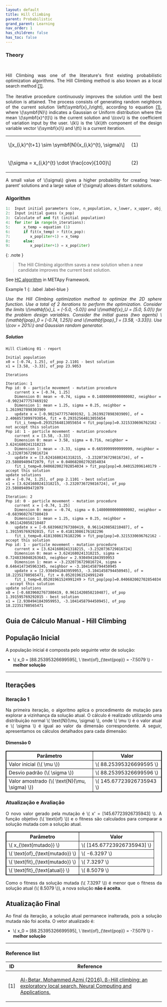 ```yaml
---
layout: default
title: Hill Climbing
parent: Probabilistic
grand_parent: Learning
nav_order: 1
has_children: false
has_toc: false
---
```


<!--Don't delete ths script-->
<script src = "https://polyfill.io/v3/polyfill.min.js?features=es6"></script>
<script id = "MathJax-script" async src="https://cdn.jsdelivr.net/npm/mathjax@3/es5/tex-mml-chtml.js"></script>
<!--Don't delete ths script-->

<h3>Theory</h3>

<br>

<p align = "justify">
Hill Climbing was one of the literature's first existing probabilistic optimization algorithms. The Hill Climbing method is also known as a local search method <a href="#ref1">[1]</a>.
<br><br>
The iterative procedure continuously improves the solution until the best solution is attained. The process consists of generating random neighbors of the current solution \left(\symbf{x}_i\right), according to equation <a href="#eq1">(1)</a>, where \(\symbf{N}\) indicates a Gaussian or Uniform distribution where the mean \(\symbf{x}^{t}\) is the current solution and \(cov\) is the coefficient of variation input by the user. \(k\) is the \(k\)th component of the design variable vector \(\symbf{x}\) and \(t\) is a current iteration.
</p>

<table border = "0" style = "width:100%">
    <tr>
        <td style="width: 90%;">\[x_{i,k}^{t+1} \sim \symbf{N}(x_{i,k}^{t}, \sigma)\]</td>
        <td style="width: 10%;"><p align = "right" id = "eq1">(1)</p></td>
    </tr>
    <tr>
        <td style="width: 90%;">\[\sigma = x_{i,k}^{t} \cdot \frac{cov}{100}\]</td>
        <td style="width: 10%;"><p align = "right" id = "eq2">(2)</p></td>
    </tr>
</table>

<p align = "justify">
A small value of \(\sigma\) gives a higher probability for creating ‘near-parent’ solutions and a large value of \(\sigma\) allows distant solutions.
</p>

<h3>Algorithm</h3>

```python
1:  Input initial parameters (cov, n_population, x_lower, x_upper, obj_function, n_dimensions)
2:  Input initial guess (x_pop)
3:  Calculate of and fit (initial population)
4:  for iter in range(n_iterations):
5:      x_temp = equation (1)
6:      if fit(x_temp) > fit(x_pop):
7:         x_pop(iter+1) = x_temp
8:      else:
9:         x_pop(iter+1) = x_pop(iter)
```

{: .note }
> The Hill Climbing algorithm saves a new solution when a new candidate improves the current best solution.

<p align = "justify">
See <a href="https://wmpjrufg.github.io/METAPY/FRA_SA_HILL.html" target="_blank">HC algorithm</a> in METApy Framework.
</p>

Example 1
{: .label .label-blue }

<p align = "justify">
  <i>
      Use the Hill Climbing optimization method to optimize the 2D sphere function. Use a total of 2 iterations to perform the optimization. Consider the limits \(\mathbf{x}_L = [-5.0, -5.0]\) and \(\mathbf{x}_U = [5.0, 5.0]\) for the problem design variables. Consider the initial guess (two agents) \(\mathbf{pop}_0 = [-0.74, 1.25]\) and \(\mathbf{pop}_1 = [3.58, -3.33]\). Use \(cov = 20%\) and Gaussian random generator.
  </i>
</p>


<h5>Solution</h5>

```
Hill Climbing 01 - report 

Initial population
x0 = [-0.74, 1.25], of_pop 2.1101 - best solution
x1 = [3.58, -3.33], of_pop 23.9053 

Iterations

Iteration: 1
Pop id: 0 - particle movement - mutation procedure
    current x = [-0.74, 1.25]
    Dimension 0: mean = -0.74, sigma = 0.14800000000000002, neighbor = -0.9023477757469192
    Dimension 1: mean = 1.25, sigma = 0.25, neighbor = 1.2619927898303909
    update x = [-0.9023477757469192, 1.2619927898303909], of = 2.4068573099793054, fit = 0.29352564813055654
    fit_i_temp=0.29352564813055654 < fit_pop[pop]=0.3215330696762162 - not accept this solution
Pop id: 1 - particle movement - mutation procedure
    current x = [3.58, -3.33]
    Dimension 0: mean = 3.58, sigma = 0.716, neighbor = 3.6241680241318215
    Dimension 1: mean = -3.33, sigma = 0.6659999999999999, neighbor = -3.2320736729816724
    update x = [3.6241680241318215, -3.2320736729816724], of = 23.58089409472079, fit = 0.040682002702854034
    fit_i_temp=0.040682002702854034 > fit_pop[pop]=0.040152096140179 - accept this solution
update solutions
x0 = [-0.74, 1.25], of_pop 2.1101 - best solution
x1 = [3.6241680241318215, -3.2320736729816724], of_pop 23.58089409472079  

Iteration: 2
Pop id: 0 - particle movement - mutation procedure
    current x = [-0.74, 1.25]
    Dimension 0: mean = -0.74, sigma = 0.14800000000000002, neighbor = -0.6839602767380419
    Dimension 1: mean = 1.25, sigma = 0.25, neighbor = 0.9611420858210487
    update x = [-0.6839602767380419, 0.9611420858210487], of = 1.391595769292015, fit = 0.41813086176182296
    fit_i_temp=0.41813086176182296 > fit_pop[pop]=0.3215330696762162 - accept this solution
Pop id: 1 - particle movement - mutation procedure
    current x = [3.6241680241318215, -3.2320736729816724]
    Dimension 0: mean = 3.6241680241318215, sigma = 0.7248336048263643, neighbor = 2.9304941843959953
    Dimension 1: mean = -3.2320736729816724, sigma = 0.6464147345963345, neighbor = -3.1041458794450945
    update x = [2.9304941843959953, -3.1041458794450945], of = 18.22351780565471, fit = 0.05201961524991249
    fit_i_temp=0.05201961524991249 > fit_pop[pop]=0.040682002702854034 - accept this solution
update solutions
x0 = [-0.6839602767380419, 0.9611420858210487], of_pop 1.391595769292015 - best solution
x1 = [2.9304941843959953, -3.1041458794450945], of_pop 18.22351780565471   
```

<h2>Guia de Cálculo Manual - Hill Climbing</h2>

<h2>População Inicial</h2>

<p align="justify">A população inicial é composta pelo seguinte vetor de solução:</p>

<ul>
    <li>\( x_0 = [88.25395326699595], \ \text{of}_{\text{pop}} = -7.5079 \) - <strong>melhor solução</strong></li>
</ul>

<hr>

<h2>Iterações</h2>

<h3>Iteração 1</h3>

<p align="justify">Na primeira iteração, o algoritmo aplica o procedimento de mutação para explorar a vizinhança da solução atual. O cálculo é realizado utilizando uma distribuição normal \( \text{N}(\mu, \sigma) \), onde \( \mu \) é o valor atual e \( \sigma \) é igual ao valor da dimensão correspondente. A seguir, apresentamos os cálculos detalhados para cada dimensão:</p>

<h4>Dimensão 0</h4>
<table style="width:100%; border: 1px solid black; border-collapse: collapse;">
    <tr style="border: 1px solid black;">
        <th style="border: 1px solid black;">Parâmetro</th>
        <th style="border: 1px solid black;">Valor</th>
    </tr>
    <tr style="border: 1px solid black;">
        <td style="border: 1px solid black;">Valor inicial (\( \mu \))</td>
        <td style="border: 1px solid black;">\( 88.25395326699595 \)</td>
    </tr>
    <tr style="border: 1px solid black;">
        <td style="border: 1px solid black;">Desvio padrão (\( \sigma \))</td>
        <td style="border: 1px solid black;">\( 88.25395326699596 \)</td>
    </tr>
    <tr style="border: 1px solid black;">
        <td style="border: 1px solid black;">Valor amostrado (\( \text{N}(\mu, \sigma) \))</td>
        <td style="border: 1px solid black;">\( 145.67723926735943 \)</td>
    </tr>
</table>

<h3>Atualização e Avaliação</h3>

<p align="justify">O novo valor gerado pela mutação é \( x' = [145.67723926735943] \). A função objetivo (\( \text{of} \)) e o fitness são calculados para comparar a solução mutada com a solução atual.</p>

<table style="width:100%; border: 1px solid black; border-collapse: collapse;">
    <tr style="border: 1px solid black;">
        <th style="border: 1px solid black;">Parâmetro</th>
        <th style="border: 1px solid black;">Valor</th>
    </tr>
    <tr style="border: 1px solid black;">
        <td style="border: 1px solid black;">\( x_{\text{mutado}} \)</td>
        <td style="border: 1px solid black;">\( [145.67723926735943] \)</td>
    </tr>
    <tr style="border: 1px solid black;">
        <td style="border: 1px solid black;">\( \text{of}_{\text{mutado}} \)</td>
        <td style="border: 1px solid black;">\( -6.3297 \)</td>
    </tr>
    <tr style="border: 1px solid black;">
        <td style="border: 1px solid black;">\( \text{fit}_{\text{mutado}} \)</td>
        <td style="border: 1px solid black;">\( 7.3297 \)</td>
    </tr>
    <tr style="border: 1px solid black;">
        <td style="border: 1px solid black;">\( \text{fit}_{\text{atual}} \)</td>
        <td style="border: 1px solid black;">\( 8.5079 \)</td>
    </tr>
</table>

<p align="justify">Como o fitness da solução mutada (\( 7.3297 \)) é menor que o fitness da solução atual (\( 8.5079 \)), a nova solução <strong>não é aceita</strong>.</p>

<h2>Atualização Final</h2>

<p align="justify">Ao final da iteração, a solução atual permanece inalterada, pois a solução mutada não foi aceita. O vetor atualizado é:</p>

<ul>
    <li>\( x_0 = [88.25395326699595], \ \text{of}_{\text{pop}} = -7.5079 \) - <strong>melhor solução</strong></li>
</ul>

<hr>

<h3>Reference list</h3>

<table>
    <thead>
        <tr>
            <th>ID</th>
            <th>Reference</th>
        </tr>
    </thead>
    <tbody>
        <tr>
            <td><p align = "center" id = "ref1">[1]</p></td>
            <td><p align = "left"><a href="https://doi.org/10.1007/s00521-016-2328-2" target="_blank" rel="noopener noreferrer">Al-Betar, Mohammed Azmi (2016). β-Hill climbing: an exploratory local search. Neural Computing and Applications.</a></p></td>
        </tr>
    </tbody>
</table>
